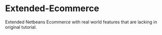 # Extended-Ecommerce
Extended Netbeans Ecommerce with real world features that are lacking in original tutorial.
